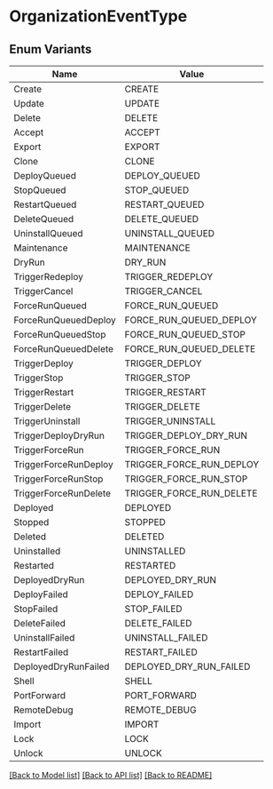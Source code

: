 # OrganizationEventType

## Enum Variants

| Name | Value |
|---- | -----|
| Create | CREATE |
| Update | UPDATE |
| Delete | DELETE |
| Accept | ACCEPT |
| Export | EXPORT |
| Clone | CLONE |
| DeployQueued | DEPLOY_QUEUED |
| StopQueued | STOP_QUEUED |
| RestartQueued | RESTART_QUEUED |
| DeleteQueued | DELETE_QUEUED |
| UninstallQueued | UNINSTALL_QUEUED |
| Maintenance | MAINTENANCE |
| DryRun | DRY_RUN |
| TriggerRedeploy | TRIGGER_REDEPLOY |
| TriggerCancel | TRIGGER_CANCEL |
| ForceRunQueued | FORCE_RUN_QUEUED |
| ForceRunQueuedDeploy | FORCE_RUN_QUEUED_DEPLOY |
| ForceRunQueuedStop | FORCE_RUN_QUEUED_STOP |
| ForceRunQueuedDelete | FORCE_RUN_QUEUED_DELETE |
| TriggerDeploy | TRIGGER_DEPLOY |
| TriggerStop | TRIGGER_STOP |
| TriggerRestart | TRIGGER_RESTART |
| TriggerDelete | TRIGGER_DELETE |
| TriggerUninstall | TRIGGER_UNINSTALL |
| TriggerDeployDryRun | TRIGGER_DEPLOY_DRY_RUN |
| TriggerForceRun | TRIGGER_FORCE_RUN |
| TriggerForceRunDeploy | TRIGGER_FORCE_RUN_DEPLOY |
| TriggerForceRunStop | TRIGGER_FORCE_RUN_STOP |
| TriggerForceRunDelete | TRIGGER_FORCE_RUN_DELETE |
| Deployed | DEPLOYED |
| Stopped | STOPPED |
| Deleted | DELETED |
| Uninstalled | UNINSTALLED |
| Restarted | RESTARTED |
| DeployedDryRun | DEPLOYED_DRY_RUN |
| DeployFailed | DEPLOY_FAILED |
| StopFailed | STOP_FAILED |
| DeleteFailed | DELETE_FAILED |
| UninstallFailed | UNINSTALL_FAILED |
| RestartFailed | RESTART_FAILED |
| DeployedDryRunFailed | DEPLOYED_DRY_RUN_FAILED |
| Shell | SHELL |
| PortForward | PORT_FORWARD |
| RemoteDebug | REMOTE_DEBUG |
| Import | IMPORT |
| Lock | LOCK |
| Unlock | UNLOCK |


[[Back to Model list]](../README.md#documentation-for-models) [[Back to API list]](../README.md#documentation-for-api-endpoints) [[Back to README]](../README.md)



